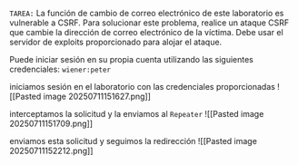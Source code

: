 `TAREA:`
La función de cambio de correo electrónico de este laboratorio es vulnerable a CSRF. Para solucionar este problema, realice un ataque CSRF que cambie la dirección de correo electrónico de la víctima. Debe usar el servidor de exploits proporcionado para alojar el ataque.

Puede iniciar sesión en su propia cuenta utilizando las siguientes credenciales: `wiener:peter`

iniciamos sesión en el laboratorio con las credenciales proporcionadas
![[Pasted image 20250711151627.png]]

interceptamos la solicitud y la enviamos al `Repeater`
![[Pasted image 20250711151709.png]]

enviamos esta solicitud y seguimos la redirección 
![[Pasted image 20250711152212.png]]